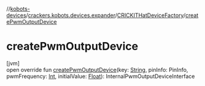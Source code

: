 //[kobots-devices](../../../index.md)/[crackers.kobots.devices.expander](../index.md)/[CRICKITHatDeviceFactory](index.md)/[createPwmOutputDevice](create-pwm-output-device.md)

# createPwmOutputDevice

[jvm]\
open override fun [createPwmOutputDevice](create-pwm-output-device.md)(key: [String](https://kotlinlang.org/api/latest/jvm/stdlib/kotlin/-string/index.html), pinInfo: PinInfo, pwmFrequency: [Int](https://kotlinlang.org/api/latest/jvm/stdlib/kotlin/-int/index.html), initialValue: [Float](https://kotlinlang.org/api/latest/jvm/stdlib/kotlin/-float/index.html)): InternalPwmOutputDeviceInterface
